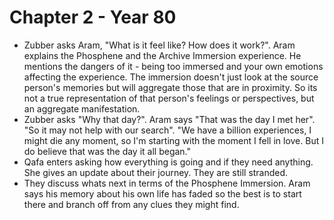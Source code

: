 # Chapter 2 - Year 80

- Zubber asks Aram, "What is it feel like? How does it work?". Aram explains the Phosphene and the Archive Immersion experience. He mentions the dangers of it - being too immersed and your own emotions affecting the experience. The immersion doesn't just look at the source person's memories but will aggregate those that are in proximity. So its not a true representation of that person's feelings or perspectives, but an aggregate manifestation.
- Zubber asks "Why that day?". Aram says "That was the day I met her". "So it may not help with our search". "We have a billion experiences, I might die any moment, so I'm starting with the moment I fell in love. But I do believe that was the day it all began."
- Qafa enters asking how everything is going and if they need anything. She gives an update about their journey. They are still stranded.
- They discuss whats next in terms of the Phosphene Immersion. Aram says his memory about his own life has faded so the best is to start there and branch off from any clues they might find.